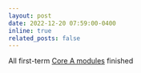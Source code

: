 ```yaml
---
layout: post
date: 2022-12-20 07:59:00-0400
inline: true
related_posts: false
---
```


All first-term [Core A modules](https://www.royalholloway.ac.uk/studying-here/postgraduate/information-security/information-security/) finished 
